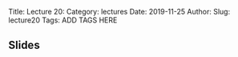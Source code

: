 Title: Lecture 20:
Category: lectures
Date: 2019-11-25
Author: 
Slug: lecture20
Tags: ADD TAGS HERE


## Slides
<!-- - [PDF | Lecture 1: Description]({attach}presentation/Lecture1_Data.pdf) -->